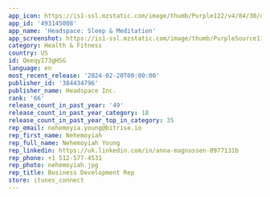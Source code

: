 ```yaml
---
app_icon: https://is1-ssl.mzstatic.com/image/thumb/Purple122/v4/84/30/cf/8430cf2c-39f4-688e-de03-06bae8ed9d85/AppIcon-0-1x_U007emarketing-0-7-0-sRGB-85-220.png/1024x1024bb.png
app_id: '493145008'
app_name: 'Headspace: Sleep & Meditation'
app_screenshot: https://is1-ssl.mzstatic.com/image/thumb/PurpleSource116/v4/ee/4c/4f/ee4c4f25-543b-9d4e-e29b-bad967566cc4/9c5bcc96-01ee-406d-99a3-9e63ddd13614_Headspace_ASO_iOS_Tier1_UK_US_Test1_D1_OPTION_1_01.png/1284x2778bb.png
category: Health & Fitness
country: US
id: QeeqyI73gHSG
language: en
most_recent_release: '2024-02-20T00:00:00'
publisher_id: '384434796'
publisher_name: Headspace Inc.
rank: '66'
release_count_in_past_year: '49'
release_count_in_past_year_category: 18
release_count_in_past_year_top_in_category: 35
rep_email: nehemoyia.young@bitrise.io
rep_first_name: Nehemoyiah
rep_full_name: Nehemoyiah Young
rep_linkedin: https://uk.linkedin.com/in/anna-magnussen-0977131b
rep_phone: +1 512-577-4531
rep_photo: nehemoyiah.jpg
rep_title: Business Development Rep
store: itunes_connect
---
```

